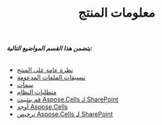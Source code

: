 ﻿---
title: معلومات المنتج
type: docs
weight: 10
url: /ar/sharepoint/product-information/
---
###### **يتضمن هذا القسم المواضيع التالية:**
- [نظرة عامة على المنتج](/cells/ar/sharepoint/product-overview/)
- [تنسيقات الملفات المدعومة](/cells/ar/sharepoint/supported-file-formats/)
- [سمات](/cells/ar/sharepoint/features/)
- [متطلبات النظام](/cells/ar/sharepoint/system-requirements/)
- [قم بتثبيت Aspose.Cells لـ SharePoint](/cells/ar/sharepoint/install-aspose-cells-for-sharepoint/)
- [أوجد Aspose.Cells](/cells/ar/sharepoint/evaluate-aspose-cells/)
- [ترخيص Aspose.Cells لـ SharePoint](/cells/ar/sharepoint/license-aspose-cells-for-sharepoint/)
